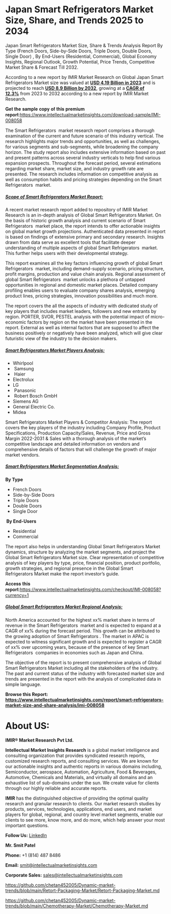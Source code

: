 <h1><span data-teams="true">Japan Smart Refrigerators Market Size, Share, and Trends 2025 to 2034<br /></span></h1>
<p>Japan Smart Refrigerators Market Size, Share &amp; Trends Analysis Report By Type (French Doors, Side-by-Side Doors, Triple Doors, Double Doors, Single Door) , By End-Users (Residential, Commercial), Global Economy Insights, Regional Outlook, Growth Potential, Price Trends, Competitive Market Share &amp; Forecast Till 2032.</p>
<p>According to a new report by IMIR Market Research on Global Japan Smart Refrigerators Market size was valued at&nbsp;<strong><u>USD 4.19 Billion in 2023</u></strong>&nbsp;and is projected to reach&nbsp;<strong><u>USD 8.9 Billion by 2032</u></strong>, growing at a&nbsp;<strong><u>CAGR of 12.3%</u></strong>&nbsp;from 2023 to 2032 according to a new report by IMIR Market Research.</p>
<p>𝐆𝐞𝐭 𝐭𝐡𝐞 𝐬𝐚𝐦𝐩𝐥𝐞 𝐜𝐨𝐩𝐲 𝐨𝐟 𝐭𝐡𝐢𝐬 𝐩𝐫𝐞𝐦𝐢𝐮𝐦 𝐫𝐞𝐩𝐨𝐫𝐭:<a href="https://www.intellectualmarketinsights.com/download-sample/IMI-008058">https://www.intellectualmarketinsights.com/download-sample/IMI-008058</a>&nbsp;</p>
<p>The Smart Refrigerators&nbsp; market research report comprises a thorough examination of the current and future scenario of this industry vertical. The research highlights major trends and opportunities, as well as challenges, for various segments and sub-segments, while broadening the company horizon. The study report also includes extensive information based on past and present patterns across several industry verticals to help find various expansion prospects. Throughout the forecast period, several estimations regarding market share, market size, and industry growth rate are presented. The research includes information on competitive analysis as well as consumption habits and pricing strategies depending on the Smart Refrigerators&nbsp; market.</p>
<h5><u>Scope of Smart Refrigerators&nbsp;Market Report:</u></h5>
<p>A recent market research report added to repository of IMIR Market Research is an in-depth analysis of Global Smart Refrigerators&nbsp;Market. On the basis of historic growth analysis and current scenario of Smart Refrigerators&nbsp; market place, the report intends to offer actionable insights on global market growth projections. Authenticated data presented in report is based on findings of extensive primary and secondary research. Insights drawn from data serve as excellent tools that facilitate deeper understanding of multiple aspects of global Smart Refrigerators&nbsp; market. This further helps users with their developmental strategy.</p>
<p>This report examines all the key factors influencing growth of global Smart Refrigerators&nbsp; market, including demand-supply scenario, pricing structure, profit margins, production and value chain analysis. Regional assessment of global Smart Refrigerators&nbsp; market unlocks a plethora of untapped opportunities in regional and domestic market places. Detailed company profiling enables users to evaluate company shares analysis, emerging product lines, pricing strategies, innovation possibilities and much more.</p>
<p>The report covers the all the aspects of industry with dedicated study of key players that includes market leaders, followers and new entrants by region. PORTER, SVOR, PESTEL analysis with the potential impact of micro-economic factors by region on the market have been presented in the report. External as well as internal factors that are supposed to affect the business positively or negatively have been analyzed, which will give clear futuristic view of the industry to the decision makers.</p>
<h5><strong><u>Smart Refrigerators&nbsp;Market Players Analysis:</u></strong></h5>
<ul>
<li>Whirlpool</li>
<li>&nbsp;Samsung</li>
<li>&nbsp;Haier</li>
<li>Electrolux</li>
<li>LG</li>
<li>&nbsp;Panasonic</li>
<li>&nbsp;Robert Bosch GmbH</li>
<li>Siemens AG</li>
<li>General Electric Co.</li>
<li>Midea</li>
</ul>
<p>Smart Refrigerators&nbsp;Market Players &amp; Competitor Analysis: The report covers the key players of the industry including Company Profile, Product Specifications, Production Capacity/Sales, Revenue, Price and Gross Margin 2022-2031 &amp; Sales with a thorough analysis of the market&rsquo;s competitive landscape and detailed information on vendors and comprehensive details of factors that will challenge the growth of major market vendors.</p>
<h5><strong><u>Smart Refrigerators&nbsp;Market Segmentation Analysis:</u></strong></h5>
<p><strong>By Type</strong></p>
<ul>
<li>French Doors</li>
<li>Side-by-Side Doors</li>
<li>Triple Doors</li>
<li>Double Doors</li>
<li>Single Door</li>
</ul>
<p><strong>&nbsp;By End-Users</strong></p>
<ul>
<li>Residential</li>
<li>Commercial</li>
</ul>
<p>The report also helps in understanding Global Smart Refrigerators&nbsp;Market dynamics, structure by analyzing the market segments, and project the Global Smart Refrigerators&nbsp;Market size. Clear representation of competitive analysis of key players by type, price, financial position, product portfolio, growth strategies, and regional presence in the Global Smart Refrigerators&nbsp;Market make the report investor&rsquo;s guide.</p>
<p>𝐀𝐜𝐜𝐞𝐬𝐬 𝐭𝐡𝐢𝐬 𝐫𝐞𝐩𝐨𝐫𝐭:<a href="https://www.intellectualmarketinsights.com/checkout/IMI-008058?currency=1">https://www.intellectualmarketinsights.com/checkout/IMI-008058?currency=1</a>&nbsp;</p>
<h5><strong><u>Global Smart Refrigerators&nbsp;Market Regional Analysis:</u></strong></h5>
<p>North America accounted for the highest xx% market share in terms of revenue in the Smart Refrigerators&nbsp; market and is expected to expand at a CAGR of xx% during the forecast period. This growth can be attributed to the growing adoption of Smart Refrigerators&nbsp;. The market in APAC is expected to witness significant growth and is expected to register a CAGR of xx% over upcoming years, because of the presence of key Smart Refrigerators&nbsp; companies in economies such as Japan and China.</p>
<p>The objective of the report is to present comprehensive analysis of Global Smart Refrigerators&nbsp;Market including all the stakeholders of the industry. The past and current status of the industry with forecasted market size and trends are presented in the report with the analysis of complicated data in simple language.</p>
<p><strong>Browse this Report:&nbsp; <a href="https://www.intellectualmarketinsights.com/report/smart-refrigerators-market-size-and-share-analysis/imi-008058">https://www.intellectualmarketinsights.com/report/smart-refrigerators-market-size-and-share-analysis/imi-008058</a>&nbsp;</strong>&nbsp;</p>
<h1>About US:</h1>
<p><strong>IMIR&reg; Market Research Pvt Ltd.</strong></p>
<p><strong>Intellectual Market Insights Research</strong> is a global market intelligence and consulting organization that provides syndicated research reports, customized research reports, and consulting services. We are known for our actionable insights and authentic reports in various domains including, Semiconductor, aerospace, Automation, Agriculture, Food &amp; Beverages, Automotive, Chemicals and Materials, and virtually all domains and an exhaustive list of sub-domains under the sun. We create value for clients through our highly reliable and accurate reports.</p>
<p><strong>IMIR</strong> has the distinguished objective of providing the optimal quality research and granular research to clients. Our market research studies by products, services, technologies, applications, end users, and market players for global, regional, and country level market segments, enable our clients to see more, know more, and do more, which help answer your most important questions.</p>
<p><strong>Follow Us:</strong> <a href="https://in.linkedin.com/company/imir-market-research">LinkedIn</a></p>
<p><strong>Mr. Smit Patel</strong></p>
<p><strong>Phone:</strong> +1 (814) 487 8486</p>
<p><strong>Email:</strong> <a href="mailto:smit@intellectualmarketinsights.com">smit@intellectualmarketinsights.com</a></p>
<p><strong>Corporate Sales:</strong> <a href="mailto:sales@intellectualmarketinsights.com">sales@intellectualmarketinsights.com</a></p>
<p><a href="https://github.com/chetan452005/Dynamic-market-trends/blob/main/Retort-Packaging-Market/Retort-Packaging-Market.md">https://github.com/chetan452005/Dynamic-market-trends/blob/main/Retort-Packaging-Market/Retort-Packaging-Market.md</a>&nbsp;</p>
<p><a href="https://github.com/chetan452005/Dynamic-market-trends/blob/main/Chemotherapy-Market/Chemotherapy-Market.md">https://github.com/chetan452005/Dynamic-market-trends/blob/main/Chemotherapy-Market/Chemotherapy-Market.md</a>&nbsp;</p>

